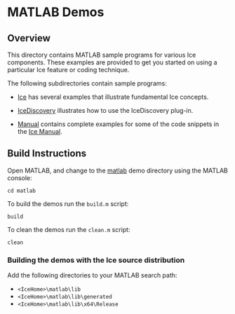 # MATLAB Demos

## Overview

This directory contains MATLAB sample programs for various Ice components.
These examples are provided to get you started on using a particular Ice
feature or coding technique.

The following subdirectories contain sample programs:

- [Ice](./Ice) has several examples that illustrate fundamental Ice concepts.

- [IceDiscovery](./IceDiscovery) illustrates how to use the IceDiscovery plug-in.

- [Manual](./Manual) contains complete examples for some of the code snippets in the [Ice Manual][1].

## Build Instructions

Open MATLAB, and change to the [matlab](../matlab) demo directory
using the MATLAB console:

```shell
cd matlab
```

To build the demos run the `build.m` script:

```shell
build
```

To clean the demos run the `clean.m` script:

```shell
clean
```

### Building the demos with the Ice source distribution

Add the following directories to your MATLAB search path:

- `<IceHome>\matlab\lib`
- `<IceHome>\matlab\lib\generated`
- `<IceHome>\matlab\lib\x64\Release`

[1]: https://doc.zeroc.com/ice/3.7/introduction
